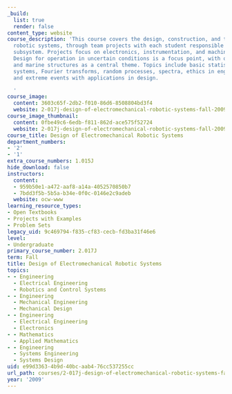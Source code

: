 ```yaml
---
_build:
  list: true
  render: false
content_type: website
course_description: 'This course covers the design, construction, and testing of field
  robotic systems, through team projects with each student responsible for a specific
  subsystem. Projects focus on electronics, instrumentation, and machine elements.
  Design for operation in uncertain conditions is a focus point, with ocean waves
  and marine structures as a central theme. Topics include basic statistics, linear
  systems, Fourier transforms, random processes, spectra, ethics in engineering practice,
  and extreme events with applications in design.

  '
course_image:
  content: 3603c65f-2db2-f010-86d6-8508804bd3f4
  website: 2-017j-design-of-electromechanical-robotic-systems-fall-2009
course_image_thumbnail:
  content: 0fbe49c6-6edb-f811-862d-ace575f52724
  website: 2-017j-design-of-electromechanical-robotic-systems-fall-2009
course_title: Design of Electromechanical Robotic Systems
department_numbers:
- '2'
- '1'
extra_course_numbers: 1.015J
hide_download: false
instructors:
  content:
  - 959b50e1-a472-aaf8-a14a-4052570850b7
  - 7bdd3f5b-5b5a-b34e-0f0c-0146e2c9adeb
  website: ocw-www
learning_resource_types:
- Open Textbooks
- Projects with Examples
- Problem Sets
legacy_uid: 9c469794-f835-cf83-cecb-fd3ba31f46e6
level:
- Undergraduate
primary_course_number: 2.017J
term: Fall
title: Design of Electromechanical Robotic Systems
topics:
- - Engineering
  - Electrical Engineering
  - Robotics and Control Systems
- - Engineering
  - Mechanical Engineering
  - Mechanical Design
- - Engineering
  - Electrical Engineering
  - Electronics
- - Mathematics
  - Applied Mathematics
- - Engineering
  - Systems Engineering
  - Systems Design
uid: e99d3363-4b9d-40bc-aab4-76cc537255cc
url_path: courses/2-017j-design-of-electromechanical-robotic-systems-fall-2009
year: '2009'
---
```

